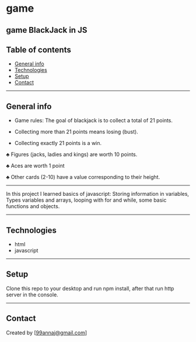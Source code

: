 # game
game BlackJack in JS
---
## Table of contents
* [General info](#general-info)
* [Technologies](#technologies)
* [Setup](#setup)
* [Contact](#contact)
---
## General info
* Game rules: The goal of blackjack is to collect a total of 21 points.

* Collecting more than 21 points means losing (bust).

* Collecting exactly 21 points is a win.

♣ Figures (jacks, ladies and kings) are worth 10 points.

♣ Aces are worth 1 point

♣ Other cards (2-10) have a value corresponding to their height.

---

In this project I learned basics of javascript: Storing information in variables, Types variables and arrays, looping with for and while, some basic functions and objects.

---
## Technologies
* html
* javascript
---
## Setup
Clone this repo to your desktop and run npm install, after that run http server in the console.

---
## Contact
Created by [99annaj@gmail.com]
